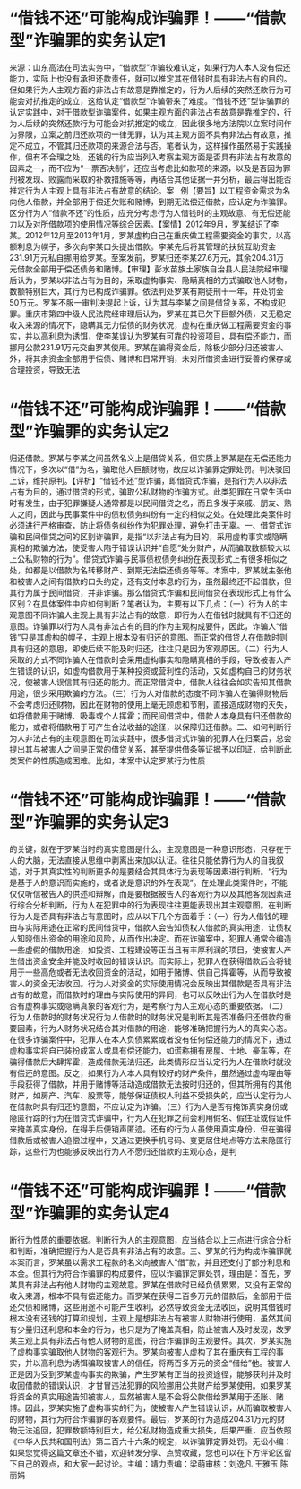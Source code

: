 # “借钱不还”可能构成诈骗罪！——“借款型”诈骗罪的实务认定1

来源：山东高法在司法实务中，“借款型”诈骗较难认定，如果行为人本人没有偿还能力，实际上也没有承担还款责任，就可以推定其在借钱时具有非法占有的目的。但如果行为人主观方面的非法占有故意是靠推定的，行为人后续的突然还款行为可能会对抗推定的成立，这给认定“借款型”诈骗带来了难度。“借钱不还”型诈骗罪的认定实践中，对于借款型诈骗案件，如果主观方面的非法占有故意是靠推定的，行为人后续的突然还款行为可能会对抗推定的成立，因此很多地方法院以立案时间作为界限，立案之前归还款项的一律无罪，认为其主观方面不具有非法占有故意，推定不成立，不管其归还款项的来源合法与否。笔者认为，这样操作虽然易于实践操作，但有不合理之处，还钱的行为应当列入考察主观方面是否具有非法占有故意的因素之一，而不应为“一票否决制”，还应当考虑比如款项的来源，以及是否因为罪刑被发现、败露而采取的补救措施等等，再结合其他证据一并分析，最后得出能否推定行为人主观上具有非法占有故意的结论。案   例【要旨】以工程资金需求为名向他人借款，并全部用于偿还欠账和赌博，到期无法偿还借款，应认定为诈骗罪。区分行为人“借款不还”的性质，应充分考虑行为人借钱时的主观故意、有无偿还能力以及对所借款项的使用情况等综合因素。【案情】2012年9月，罗某结识了李某。2012年12月至2013年1月，罗某虚构自己在重庆做工程需要资金的事实，以高额利息为幌子，多次向李某口头提出借款。李某先后将其管理的扶贫互助资金231.91万元私自挪用给罗某。至案发前，罗某归还李某27.6万元，其余204.31万元借款全部用于偿还债务和赌博。【审理】彭水苗族土家族自治县人民法院经审理后认为，罗某以非法占有为目的，采取虚构事实、隐瞒真相的方式骗取他人财物，数额特别巨大，其行为已构成诈骗罪。依法判处罗某有期徒刑十一年，并处罚金50万元。罗某不服一审判决提起上诉，认为其与李某之间是借贷关系，不构成犯罪。重庆市第四中级人民法院经审理后认为，罗某在其已欠下巨额外债，又无稳定收入来源的情况下，隐瞒其无力偿债的财务状况，虚构在重庆做工程需要资金的事实，并以高利息为诱饵，使李某误认为罗某有可靠的投资项目，具有偿还能力，而挪用公款231.91万元交由罗某使用。罗某在骗得资金后，除极少部分归还被害人外，将其余资金全部用于偿债、赌博和日常开销，未对所借资金进行妥善的保存或合理投资，导致无法

# “借钱不还”可能构成诈骗罪！——“借款型”诈骗罪的实务认定2

归还借款。罗某与李某之间虽然名义上是借贷关系，但实质上罗某是在无偿还能力情况下，多次以“借”为名，骗取他人巨额财物，故应以诈骗罪定罪处罚。判决驳回上诉，维持原判。【评析】“借钱不还”型诈骗，即借贷式诈骗，是指行为人以非法占有为目的，通过借贷的形式，骗取公私财物的诈骗方式。此类犯罪在日常生活中时有发生，由于犯罪嫌疑人通常都是以民间借贷之名，而且多发于亲戚、朋友、熟人之间，因此与民事案件中的债权债务纠纷有一定的相似之处。在处理此类案件时必须进行严格审查，防止将债务纠纷作为犯罪处理，避免打击无辜。一、借贷式诈骗和民间借贷之间的区别诈骗罪，是指“以非法占有为目的，采用虚构事实或隐瞒真相的欺骗方法，使受害人陷于错误认识并“自愿”处分财产，从而骗取数额较大以上公私财物的行为”。借贷式诈骗与民事债权债务纠纷在表现形式上有很多相似之处，如都是以借款为名转移财产、到期无法偿还债务等等。本案中，罗某就主张他和被害人之间有借款的口头约定，还有支付本息的行为，虽然最终还不起借款，但其行为属于民间借贷，并非诈骗。那么借贷式诈骗和民间借贷在表现形式上有什么区别？在具体案件中应如何判断？笔者认为，主要有以下几点：（一）行为人的主观意图不同诈骗人主观上具有非法占有的故意，即行为人在借钱时就具有不归还的意图。诈骗罪以行为人具有非法占有的目的作为主观构成要件，因此，诈骗人“借钱”只是其虚构的幌子，主观上根本没有归还的意图。而正常的借贷人在借款时则具有归还的意思，即使后续不能及时归还，往往只是因为客观原因。（二）行为人采取的方式不同诈骗人在借款时会采用虚构事实和隐瞒真相的手段，导致被害人产生错误的认识，如虚构借款用于某种投资或营利性的活动，又如虚构自已的财务状况，使被害人误信其有归还的能力。而正常借贷中，借款人往往会如实告知其借款用途，很少采用欺骗的方法。（三）行为人对借款的态度不同诈骗人在骗得财物后不会考虑归还财物，因此在财物的使用上毫无顾虑和节制，直接造成财物的灭失，如将借款用于赌博、吸毒或个人挥霍；而民间借贷中，借款人本身具有归还借款的能力，或者将借款用于可产生合法收益的途径，以保障归还借款。二、如何判断行为人非法占有的主观意图在司法实践中，很多借贷式诈骗的犯罪人在归案后，总会提出其与被害人之间是正常的借贷关系，甚至提供借条等证据予以印证，给判断此类案件的性质造成困难。比如，本案中认定罗某行为性质

# “借钱不还”可能构成诈骗罪！——“借款型”诈骗罪的实务认定3

的关键，就在于罗某当时的真实意图是什么。主观意图是一种意识形态，只存在于人的大脑，无法直接从思维中剥离出来加以认证。往往只能依靠行为人的自我叙述，对于其真实性的判断更多的是要结合其具体行为表现等因素进行判断。“行为是基于人的意识而实施的，或者说是意识的外在表现”。在处理此类案件时，不能仅仅听信被告人的供述和辩解，而是要根据被告人的客观行为以及其他客观因素进行综合分析判断，行为人在犯罪中的行为表现往往更能表现出其主观意图。在判断行为人是否具有非法占有意图时，应从以下几个方面着手：（一）行为人借钱的理由与实际用途在正常的民间借贷中，借款人会告知债权人借款的真实用途，让债权人知晓借出资金的用途和风险，从而作出决定。而在诈骗案中，犯罪人通常会编造一些虚假的借款用途，如投资、工程建设等正当且有丰厚利润的项目，使被害人产生借出资金安全并能及时收回的错误认识。而实际上，犯罪人在获得借款后会将钱用于一些高危或者无法收回资金的活动，如用于赌博、供自己挥霍等，从而导致被害人的资金无法收回。行为人对资金的实际使用情况会反映出其借款是否具有非法占有的故意，而借款时的理由与实际使用的异同，也可以反映出行为人在借款时是否有虚构事实或隐瞒真象的客观行为，是考察行为人主观心态的重要依据。（二）行为人借款时的财务状况行为人借款时的财务状况是判断其是否准备归还借款的重要因素，行为人财务状况结合其对借款的用途，能够准确把握行为人的真实心态。在很多诈骗案件中，犯罪人在本人负债累累或者没有任何偿还能力的情况下，通过虚构事实将自已装扮成富人或具有偿还能力，如谎称拥有房屋、土地、豪车等，在骗得借款后大肆挥霍，造成借款无法归还，此类情形应当认定行为人在借款时就没有偿还的意图。反之，如果行为人本人具有较好的财产条件，虽然通过虚构理由等手段获得了借款，并用于赌博等活动造成借款无法按时归还的，但其所拥有的其他财产，如房产、汽车、股票等，能够保证债权人利益不受损失的，应当认定行为人在借款时具有归还的意图，不应认定为诈骗。（三）行为人是否有掩饰真实身份或隐匿行踪的行为在借贷式诈骗中，行为人在犯罪之前会利用假名、假住址或假证件来掩盖真实身份，在得手后便销声匿迹。还有的行为人虽使用真实身份，但在骗得借款后或被害人追偿过程中，又通过更换手机号码、变更居住地点等方法来隐匿行踪，这些行为也能够反映出行为人不愿归还借款的主观心态，是判

# “借钱不还”可能构成诈骗罪！——“借款型”诈骗罪的实务认定4

断行为性质的重要依据。判断行为人的主观意图，应当结合以上三点进行综合分析和判断，准确把握行为人是否具有非法占有的故意。三、罗某的行为构成诈骗罪就本案而言，罗某虽以需求工程款的名义向被害人“借”款，并且还支付了部分利息和本金。但其行为符合诈骗罪的构成要件，应以诈骗罪定罪处罚，理由是：首先，罗某具有非法占有他人财物的主观故意。罗某在借款时已经负债累累，又没有正常的收入来源，根本不具有偿还能力。而罗某在获得二百多万元的借款后，全部用于偿还欠债和赌博，这些用途不可能产生收利，必然导致资金无法收回，说明其借钱时根本没有还钱的打算和规划，主观上是想非法占有被害人财物进行使用，虽然其间有少量归还利息和本金的行为，也只是为了掩盖真相，防止被害人及时发现，故罗某主观上具有非法占有他人财物的意图，符合诈骗罪的主观要件。其次，罗某实施了虚构事实骗取他人财物的客观行为。罗某向被害人虚构了其在重庆有工程的事实，并以高利息为诱饵骗取被害人的信任，将两百多万元的资金“借给”他。被害人正是因为受到罗某虚构事实的欺骗，产生罗某有正当的投资途径，能够获利并及时收回借款的错误认识，才甘冒违法犯罪的风险挪用公共财产给罗某使用。如果罗某将资金的真实用途告知被害人，显然被害人是不会将公款借给罗某用于还账、赌博。因此，罗某实施了虚构事实的行为，使被害人产生错误认识，从而骗取被害人的财物，其行为符合诈骗罪的客观要件。最后，罗某的行为造成204.31万元的财物无法追回，犯罪数额特别巨大，给公私财物造成重大损失，后果严重，应当依照《中华人民共和国刑法》第二百六十六条的规定，以诈骗罪定罪处罚。无讼小编：如果您觉得这篇文章还不错，欢迎转发分享、点赞收藏，您也可以在下方评论区留下自己的观点，和大家一起讨论。主编：靖力责编：梁萌审核：刘逸凡 王雅玉 陈丽娟

